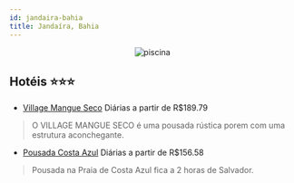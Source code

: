 ```yaml
---
id: jandaira-bahia
title: Jandaíra, Bahia
---
```


<center><img src="https://static.hotelurbano.com/reservas/prod0/5/5798/5751d1ad3bdcb_village-mangue-seco.jpg" alt="piscina" /></center>


## Hotéis ⭐️⭐️⭐️

-    [Village Mangue Seco](https://www.hurb.com/aud/https://www.hurb.com/hoteis/jandira/village-mangue-seco-5798?cmp=18055) Diárias a partir de R$189.79
   > O VILLAGE MANGUE SECO é uma pousada rústica porem com uma estrutura aconchegante.
-    [Pousada Costa Azul](https://www.hurb.com/aud/https://www.hurb.com/hoteis/jandaira/pousada-costa-azul-3730?cmp=18055) Diárias a partir de R$156.58
   > Pousada na Praia de Costa Azul fica a 2 horas de Salvador.
